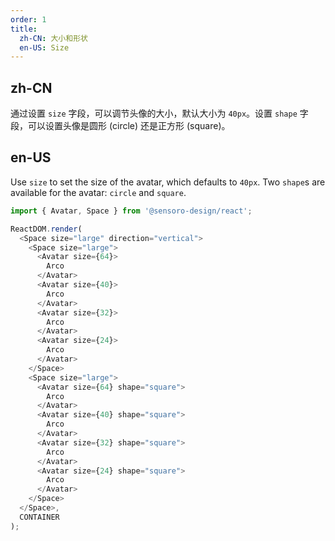 ```yaml
---
order: 1
title:
  zh-CN: 大小和形状
  en-US: Size
---
```


## zh-CN

通过设置 `size` 字段，可以调节头像的大小，默认大小为 `40px`。设置 `shape` 字段，可以设置头像是圆形 (circle) 还是正方形 (square)。

## en-US

Use `size` to set the size of the avatar, which defaults to `40px`. Two `shape`s are available for the avatar: `circle` and `square`.

```js
import { Avatar, Space } from '@sensoro-design/react';

ReactDOM.render(
  <Space size="large" direction="vertical">
    <Space size="large">
      <Avatar size={64}>
        Arco
      </Avatar>
      <Avatar size={40}>
        Arco
      </Avatar>
      <Avatar size={32}>
        Arco
      </Avatar>
      <Avatar size={24}>
        Arco
      </Avatar>
    </Space>
    <Space size="large">
      <Avatar size={64} shape="square">
        Arco
      </Avatar>
      <Avatar size={40} shape="square">
        Arco
      </Avatar>
      <Avatar size={32} shape="square">
        Arco
      </Avatar>
      <Avatar size={24} shape="square">
        Arco
      </Avatar>
    </Space>
  </Space>,
  CONTAINER
);
```
